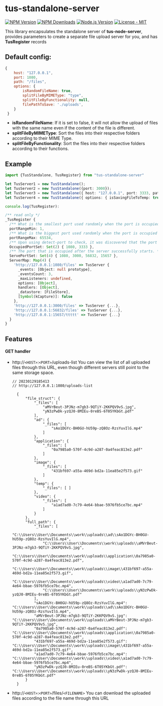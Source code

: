 # tus-standalone-server

[![NPM Version][npm-image]][npm-url]
[![NPM Downloads][downloads-image]][downloads-url]
[![Node.js Version][node-version-image]][node-version-url]
[![License - MIT](https://img.shields.io/badge/License-MIT-2ea44f?logo=license)](LICENSE)

This library encapsulates the standalone server of **tus-node-server**, provides parameters to create a separate file upload server for you, and has **TusRegister** records

## Default config:
```js
{
    host: "127.0.0.1",
    port: 1080,
    path: "/files",
    options: {
        isRandomFileName: true, 
        splitFileByMIMEType: "type", 
        splitFileByFunctionality: null,
        filePathToSave: './uploads',
    }
 }  
 ```
 * **isRandomFileName**:
     If it is set to false, it will not allow the upload of files with the same name even if the content of the file is different.
 * **splitFileByMIMEType**:
     Sort the files into their respective folders according to their MIME Type.
 * **splitFileByFunctionality**:
     Sort the files into their respective folders according to their functions.

## Example

```ts
import {TusStandalone, TusRegister} from "tus-standalone-server"

let TusServer1 = new TusStandalone();
let TusServer2 = new TusStandalone({port: 3000});
let TusServer3 = new TusStandalone({ host: "127.0.0.1", port: 3333, path: "/ttttt", options: { splitFileByMIMEType: null } });
let TusServer4 = new TusStandalone({ options: { isSavingFileToTemp: true, splitFileByFunctionality: "ad", splitFileByMIMEType:null } });

console.log(TusRegister):

/** read only */
_TusRegister {
  /** What is the smallest port used randomly when the port is occupied */
  portRangeMin: 1, 
  /** What is the biggest port used randomly when the port is occupied */
  portRangeMax: 65534, 
  /** Upon using detect-port to check, it was discovered that the port is already in use. */
  OccupiedPortSet: Set(2) { 1080, 3333 },
  /** The port that is occupied after the server successfully starts. */
  ServePortSet: Set(4) { 1080, 3000, 56832, 15657 },
  ServerMap: Map(4) {
    'http://127.0.0.1:1080/files' => TusServer {
      _events: [Object: null prototype],
      _eventsCount: 3,
      _maxListeners: undefined,
      options: [Object],
      handlers: [Object],
      _datastore: [FileStore],
      [Symbol(kCapture)]: false
    },
    'http://127.0.0.1:3000/files' => TusServer {...},
    'http://127.0.0.1:56832/files' => TusServer {...},
    'http://127.0.0.1:15657/ttttt' => TusServer {...}
  }
}
```
## Features

#### GET handler
* http://```<HOST>```:```<PORT>```/uploads-list
  You can view the list of all uploaded files through this URL, even though different servers still point to the same storage space.
  ```jsonc
  // 20230129185413
  // http://127.0.0.1:1080/uploads-list
  
    {
        "file_struct": {
            "_files": [
                "aMVrBeut-3PJNz-m7gb3-9QTiY-2KKPQV9vS.jpg",
                "yN3zPwDk-yzQJ0-8MIEu-0reBS-6T05YKbGt.pdf"
            ],
            "ad": {
                "_files": [
                    "sAo1DGYc-BH0GU-hU59p-zQ8Oz-RzsYuvIlG.mp4"
                ]
            },
            "application": {
                "_files": [
                    "0a7985a0-570f-4c9d-a287-0a4feac813e2.pdf"
                ]
            },
            "image": {
                "_files": [
                    "431bf697-a55a-469d-bd2a-11ea85e2f573.gif"
                ]
            },
            "temp": {
                "_files": [ ]
            },
            "video": {
                "_files": [
                    "a1ad7ad0-7c79-4e64-bbae-5976fb5ce7bc.mp4"
                ]
            }
        },
        "full_path": {
            "_files": [
                "C:\\Users\\User\\Documents\\work\\uploads\\ad\\sAo1DGYc-BH0GU-hU59p-zQ8Oz-RzsYuvIlG.mp4",
                "C:\\Users\\User\\Documents\\work\\uploads\\aMVrBeut-3PJNz-m7gb3-9QTiY-2KKPQV9vS.jpg",
                "C:\\Users\\User\\Documents\\work\\uploads\\application\\0a7985a0-570f-4c9d-a287-0a4feac813e2.pdf",
                "C:\\Users\\User\\Documents\\work\\uploads\\image\\431bf697-a55a-469d-bd2a-11ea85e2f573.gif",
                "C:\\Users\\User\\Documents\\work\\uploads\\video\\a1ad7ad0-7c79-4e64-bbae-5976fb5ce7bc.mp4",
                "C:\\Users\\User\\Documents\\work\\uploads\\yN3zPwDk-yzQJ0-8MIEu-0reBS-6T05YKbGt.pdf"
            ],
            "sAo1DGYc-BH0GU-hU59p-zQ8Oz-RzsYuvIlG.mp4": "C:\\Users\\User\\Documents\\work\\uploads\\ad\\sAo1DGYc-BH0GU-hU59p-zQ8Oz-RzsYuvIlG.mp4",
            "aMVrBeut-3PJNz-m7gb3-9QTiY-2KKPQV9vS.jpg": "C:\\Users\\User\\Documents\\work\\uploads\\aMVrBeut-3PJNz-m7gb3-9QTiY-2KKPQV9vS.jpg",
            "0a7985a0-570f-4c9d-a287-0a4feac813e2.pdf": "C:\\Users\\User\\Documents\\work\\uploads\\application\\0a7985a0-570f-4c9d-a287-0a4feac813e2.pdf",
            "431bf697-a55a-469d-bd2a-11ea85e2f573.gif": "C:\\Users\\User\\Documents\\work\\uploads\\image\\431bf697-a55a-469d-bd2a-11ea85e2f573.gif",
            "a1ad7ad0-7c79-4e64-bbae-5976fb5ce7bc.mp4": "C:\\Users\\User\\Documents\\work\\uploads\\video\\a1ad7ad0-7c79-4e64-bbae-5976fb5ce7bc.mp4",
            "yN3zPwDk-yzQJ0-8MIEu-0reBS-6T05YKbGt.pdf": "C:\\Users\\User\\Documents\\work\\uploads\\yN3zPwDk-yzQJ0-8MIEu-0reBS-6T05YKbGt.pdf"
        }
    }
  ```
* http://```<HOST>```:```<PORT>```/files/```<FILENAME>```
  You can download the uploaded files according to the file name through this URL


<!-- 說明小圖示 -->
[npm-image]: https://img.shields.io/npm/v/tus-standalone-server.svg?logo=npm
[npm-url]: https://www.npmjs.com/package/tus-standalone-server
[node-version-image]: https://img.shields.io/node/v/tus-standalone-server.svg?logo=node.js
[node-version-url]: https://nodejs.org/en/download
[downloads-image]: https://img.shields.io/npm/dm/tus-standalone-server.svg
[downloads-url]: https://npmjs.org/package/tus-standalone-server
